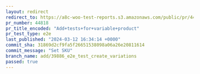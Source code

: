 ```yaml
---
layout: redirect
redirect_to: https://a8c-woo-test-reports.s3.amazonaws.com/public/pr/44818/e2e/index.html
pr_number: 44818
pr_title_encoded: "Add+tests+for+variable+product"
pr_test_type: e2e
last_published: "2024-03-12 16:34:14 +0000"
commit_sha: 31869d2cf9fa5f26651538098a06a26e20811614
commit_message: "Set SKU"
branch_name: add/39886_e2e_test_create_variations
passed: true
---
```

